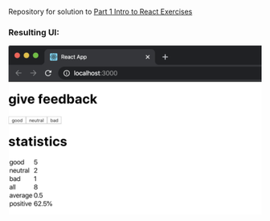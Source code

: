 Repository for solution to [Part 1 Intro to React Exercises](https://fullstackopen.com/en/part1/introduction_to_react#exercises)

### Resulting UI:

![1.1_screenshot](../assets/unicafe.png)
